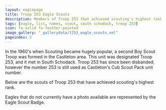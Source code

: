 ```yaml
---
layout: eaglepage
title: Troop 253 Eagle Scouts
description: Members of Troop 253 that achieved scouting's highest rank.
tags: [eagle, list, names, scout, south schodack, troop 253]
icon: fa-solid fa-feather-pointed
image_gallery: "_gallerydata/t253_eagle_scouts.xml"
pageindex: 2
---
```


In the 1960's when Scouting became hugely popular, a second Boy Scout Troop was formed in the Castleton area.  This unit was designated Troop 253, and it met in South Schodack.  Troop 253 has since been disbanded, however the number 253 is still used as Castleton's Cub Scout Pack unit number.

Below are the scouts of Troop 253 that have achieved scouting's highest rank.

Eagles that do not currently have a photo available are represented by the Eagle Scout Badge.
